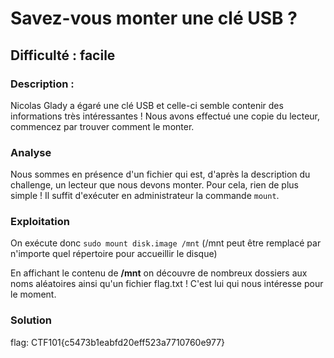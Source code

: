 # Savez-vous monter une clé USB ?

## Difficulté : facile

### Description :

Nicolas Glady a égaré une clé USB et celle-ci semble contenir des informations très intéressantes ! Nous avons effectué une copie du lecteur, commencez par trouver comment le monter.

### Analyse

Nous sommes en présence d'un fichier qui est, d'après la description du challenge, un lecteur que nous devons monter.
Pour cela, rien de plus simple ! Il suffit d'exécuter en administrateur la commande `mount`.

### Exploitation

On exécute donc `sudo mount disk.image /mnt` (/mnt peut être remplacé par n'importe quel répertoire pour accueillir le disque)

En affichant le contenu de **/mnt** on découvre de nombreux dossiers aux noms aléatoires ainsi qu'un fichier flag.txt ! C'est lui qui nous intéresse pour le moment.

### Solution

flag: CTF101{c5473b1eabfd20eff523a7710760e977}